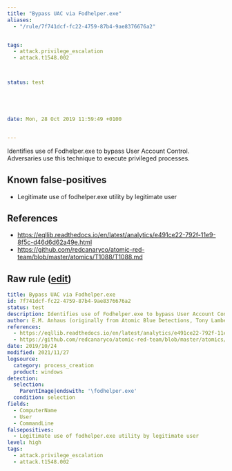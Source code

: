 ```yaml
---
title: "Bypass UAC via Fodhelper.exe"
aliases:
  - "/rule/7f741dcf-fc22-4759-87b4-9ae8376676a2"


tags:
  - attack.privilege_escalation
  - attack.t1548.002



status: test





date: Mon, 28 Oct 2019 11:59:49 +0100


---
```


Identifies use of Fodhelper.exe to bypass User Account Control. Adversaries use this technique to execute privileged processes.

<!--more-->


## Known false-positives

* Legitimate use of fodhelper.exe utility by legitimate user



## References

* https://eqllib.readthedocs.io/en/latest/analytics/e491ce22-792f-11e9-8f5c-d46d6d62a49e.html
* https://github.com/redcanaryco/atomic-red-team/blob/master/atomics/T1088/T1088.md


## Raw rule ([edit](https://github.com/SigmaHQ/sigma/edit/master/rules/windows/process_creation/proc_creation_win_uac_fodhelper.yml))
```yaml
title: Bypass UAC via Fodhelper.exe
id: 7f741dcf-fc22-4759-87b4-9ae8376676a2
status: test
description: Identifies use of Fodhelper.exe to bypass User Account Control. Adversaries use this technique to execute privileged processes.
author: E.M. Anhaus (originally from Atomic Blue Detections, Tony Lambert), oscd.community
references:
  - https://eqllib.readthedocs.io/en/latest/analytics/e491ce22-792f-11e9-8f5c-d46d6d62a49e.html
  - https://github.com/redcanaryco/atomic-red-team/blob/master/atomics/T1088/T1088.md
date: 2019/10/24
modified: 2021/11/27
logsource:
  category: process_creation
  product: windows
detection:
  selection:
    ParentImage|endswith: '\fodhelper.exe'
  condition: selection
fields:
  - ComputerName
  - User
  - CommandLine
falsepositives:
  - Legitimate use of fodhelper.exe utility by legitimate user
level: high
tags:
  - attack.privilege_escalation
  - attack.t1548.002

```
